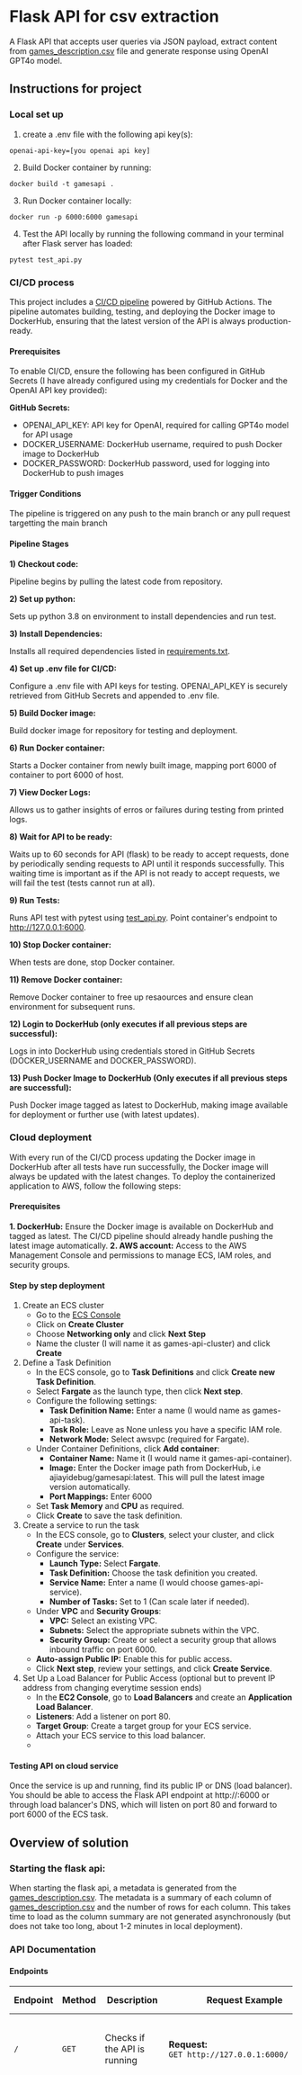 # Flask API for csv extraction
A Flask API that accepts user queries via JSON payload, extract content from [games_description.csv](games_description.csv) file and generate response using OpenAI GPT4o model.

## Instructions for project

### Local set up
1. create a .env file with the following api key(s):
```
openai-api-key=[you openai api key]
```
2. Build Docker container by running:
```
docker build -t gamesapi .
```
3. Run Docker container locally:
```
docker run -p 6000:6000 gamesapi
```

4. Test the API locally by running the following command in your terminal after Flask server has loaded:
```
pytest test_api.py
```


### CI/CD process
This project includes a [CI/CD pipeline](.github/workflows/ci-cd.yml) powered by GitHub Actions. The pipeline automates building, testing, and deploying the Docker image to DockerHub, ensuring that the latest version of the API is always production-ready.

#### **Prerequisites**
To enable CI/CD, ensure the following has been configured in GitHub Secrets (I have already configured using my credentials for Docker and the OpenAI API key provided):

**GitHub Secrets:**
- OPENAI_API_KEY: API key for OpenAI, required for calling GPT4o model for API usage
- DOCKER_USERNAME: DockerHub username, required to push Docker image to DockerHub
- DOCKER_PASSWORD: DockerHub password, used for logging into DockerHub to push images
  
#### **Trigger Conditions**
The pipeline is triggered on any push to the main branch or any pull request targetting the main branch

#### **Pipeline Stages**
**1) Checkout code:** 

Pipeline begins by pulling the latest code from repository.

**2) Set up python:** 

Sets up python 3.8 on environment to install dependencies and run test.

**3) Install Dependencies:** 

Installs all required dependencies listed in [requirements.txt](requirements.txt).

**4) Set up .env file for CI/CD:** 

Configure a .env file with API keys for testing. OPENAI_API_KEY is securely retrieved from GitHub Secrets and appended to .env file.

**5) Build Docker image:** 

Build docker image for repository for testing and deployment.

**6) Run Docker container:** 

Starts a Docker container from newly built image, mapping port 6000 of container to port 6000 of host.

**7) View Docker Logs:** 

Allows us to gather insights of erros or failures during testing from printed logs.

**8) Wait for API to be ready:** 

Waits up to 60 seconds for API (flask) to be ready to accept requests, done by periodically sending requests to API until it responds successfully. This waiting time is important as if the API is not ready to accept requests, we will fail the test (tests cannot run at all).

**9) Run Tests:** 

Runs API test with pytest using [test_api.py](test_api.py). Point container's endpoint to http://127.0.0.1:6000.

**10) Stop Docker container:** 

When tests are done, stop Docker container.

**11) Remove Docker container:** 

Remove Docker container to free up resaources and ensure clean environment for subsequent runs.

**12) Login to DockerHub (only executes if all previous steps are successful):** 

Logs in into DockerHub using credentials stored in GitHub Secrets (DOCKER_USERNAME and DOCKER_PASSWORD).

**13) Push Docker Image to DockerHub (Only executes if all previous steps are successful):** 

Push Docker image tagged as latest to DockerHub, making image available for deployment or further use (with latest updates).


### Cloud deployment

With every run of the CI/CD process updating the Docker image in DockerHub after all tests have run successfully, the Docker image will always be updated with the latest changes. To deploy the containerized application to AWS, follow the following steps:

#### Prerequisites
**1. DockerHub:** Ensure the Docker image is available on DockerHub and tagged as latest. The CI/CD pipeline should already handle pushing the latest image automatically.
**2. AWS account:** Access to the AWS Management Console and permissions to manage ECS, IAM roles, and security groups.

#### Step by step deployment
1) Create an ECS cluster
   - Go to the [ECS Console](https://us-east-2.signin.aws.amazon.com/oauth?client_id=arn%3Aaws%3Asignin%3A%3A%3Aconsole%2Fecs&code_challenge=fI1v0TFGTjotxDuR-tZMWngHkeR6OkhrVntSAkPa14I&code_challenge_method=SHA-256&response_type=code&redirect_uri=https%3A%2F%2Fconsole.aws.amazon.com%2Fecs%3FhashArgs%3D%2523%26isauthcode%3Dtrue%26oauthStart%3D1731135305079%26state%3DhashArgsFromTB_us-east-2_3d356fb352cd03e3)
   - Click on **Create Cluster**
   - Choose **Networking only** and click **Next Step**
   - Name the cluster (I will name it as games-api-cluster) and click **Create**
2) Define a Task Definition
   - In the ECS console, go to **Task Definitions** and click **Create new Task Definition**.
   - Select **Fargate** as the launch type, then click **Next step**.
   - Configure the following settings:
     * **Task Definition Name:** Enter a name (I would name as games-api-task).
     * **Task Role:** Leave as None unless you have a specific IAM role.
     * **Network Mode:** Select awsvpc (required for Fargate).
    - Under Container Definitions, click **Add container**:
      * **Container Name:** Name it (I would name it games-api-container).
      * **Image:** Enter the Docker image path from DockerHub, i.e ajiayidebug/gamesapi:latest. This will pull the latest image version automatically.
      * **Port Mappings:** Enter 6000
    - Set **Task Memory** and **CPU** as required.
    - Click **Create** to save the task definition.
3) Create a service to run the task
   - In the ECS console, go to **Clusters**, select your cluster, and click **Create** under **Services**.
   - Configure the service:
     * **Launch Type:** Select **Fargate**.
     * **Task Definition:** Choose the task definition you created.
     * **Service Name:** Enter a name (I would choose games-api-service).
     * **Number of Tasks:** Set to 1 (Can scale later if needed).
    - Under **VPC** and **Security Groups**:
      * **VPC:** Select an existing VPC.
      * **Subnets:** Select the appropriate subnets within the VPC.
      * **Security Group:** Create or select a security group that allows inbound traffic on port 6000.
    - **Auto-assign Public IP:** Enable this for public access.
    - Click **Next step**, review your settings, and click **Create Service**.
4) Set Up a Load Balancer for Public Access (optional but to prevent IP address from changing everytime session ends) 
   - In the **EC2 Console**, go to **Load Balancers** and create an **Application Load Balancer**.
   - **Listeners**: Add a listener on port 80.
   - **Target Group**: Create a target group for your ECS service.
   - Attach your ECS service to this load balancer.
   - 
#### Testing API on cloud service
Once the service is up and running, find its public IP or DNS (load balancer). You should be able to access the Flask API endpoint at http://<public-ip>:6000 or through load balancer's DNS, which will listen on port 80 and forward to port 6000 of the ECS task.


## Overview of solution

### Starting the flask api:
When starting the flask api, a metadata is generated from the [games_description.csv](games_description.csv). The metadata is a summary of each column of [games_description.csv](games_description.csv) and the number of rows for each column. This takes time to load as the column summary are not generated asynchronously (but does not take too long, about 1-2 minutes in local deployment).

### API Documentation

#### Endpoints

| **Endpoint**           | **Method** | **Description**                                     | **Request Example**                                                                                                                                                                      | **Expected Response**                                                                                                                                                                                                                                   |
|------------------------|------------|-----------------------------------------------------|-------------------------------------------------------------------------------------------------------------------------------------------------------------------------------------------|----------------------------------------------------------------------------------------------------------------------------------------------------------------------------------------------------------------------------------------------------------|
| `/`                    | `GET`      | Checks if the API is running                        | **Request:** <br> `GET http://127.0.0.1:6000/`                                                                                                                                            | **Response (200):** <br> `{ "message": "You have successfully called the base API!" }`                                                                                                                                                                 |
| `/query`               | `POST`     | Sends a query for row or column-based (metadata) retrieval with chat history for context | **Headers:** <br> `{ "Content-Type": "application/json" }` <br> **Request:** <br> ``` POST http://127.0.0.1:6000/query { "query": "What is a game related to Monkeys?" } ```               | **Response (200):** <br> `{ "response": "Response from the GPT-4 model based on the query and context." }` <br> **Error - Empty Query (400):** <br> `{ "error": "Query field is required and cannot be empty." }` <br> **Error - Non-String Query (400):** <br> `{ "error": "Query must be a string." }` <br> **Error - Invalid JSON (400):** <br> `{ "error": "Request must be in JSON format." }` <br> **Error - Internal Error (500):** <br> `{ "error": "An internal error occurred. Please try again later." }` |
| `/reset`               | `POST`     | Resets the session conversation history             | **Headers:** <br> `{ "Content-Type": "application/json" }` <br> **Request:** <br> `POST http://127.0.0.1:6000/reset`                                                                      | **Response (200):** <br> `{ "message": "Conversation reset." }`                                                                                                                                                                                       |
| Any invalid endpoint   | `Any`      | Returns 404 if the endpoint is not found            | **Request:** <br> `POST http://127.0.0.1:6000/nonexistent`                                                                                                                                | **Error (404):** <br> `{ "error": "Endpoint not found" }`                                                                                                                                                                                             |
| Any invalid method     | `Any`      | Returns 405 if the method is not allowed for the endpoint | **Request:** <br> `GET http://127.0.0.1:6000/query` (assuming `GET` is not allowed)                                                                                                       | **Error (405):** <br> `{ "error": "Method not allowed" }`                                                                                                                                                                                             |

##### Usage Notes:
- A [test file](test_api.py) has been created with these api call tests in mind which will automatically be implemented when you run the CI/CD process or manually implemented by running the following code in the terminal: `pytest test_api.py`
- Use `curl`, Postman, or `.rest` files (download Rest Client by HuaChao Mao to run `.rest` files) in VS Code to test these API calls.
- For `/query`, ensure the request body is in JSON format and that `"query"` is a non-empty string.

